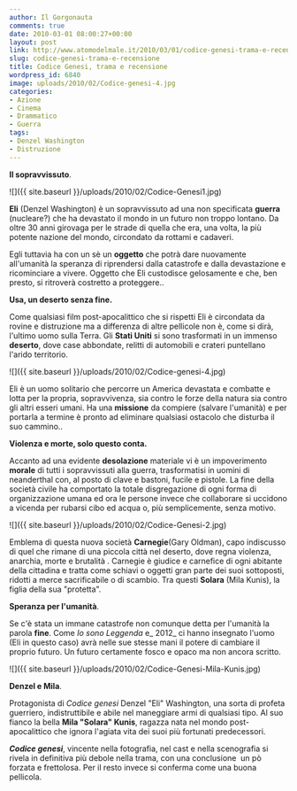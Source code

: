 ```yaml
---
author: Il Gorgonauta
comments: true
date: 2010-03-01 08:00:27+00:00
layout: post
link: http://www.atomodelmale.it/2010/03/01/codice-genesi-trama-e-recensione/
slug: codice-genesi-trama-e-recensione
title: Codice Genesi, trama e recensione
wordpress_id: 6840
image: uploads/2010/02/Codice-genesi-4.jpg
categories:
- Azione
- Cinema
- Drammatico
- Guerra
tags:
- Denzel Washington
- Distruzione
---
```


**Il sopravvissuto**.

![]({{ site.baseurl }}/uploads/2010/02/Codice-Genesi1.jpg)

**Eli** (Denzel Washington) è un sopravvissuto ad una non specificata **guerra** (nucleare?) che ha devastato il mondo in un futuro non troppo lontano. Da oltre 30 anni girovaga per le strade di quella che era, una volta, la più potente nazione del mondo, circondato da rottami e cadaveri.

Egli tuttavia ha con un sè un **oggetto** che potrà dare nuovamente all'umanità la speranza di riprendersi dalla catastrofe e dalla devastazione e ricominciare a vivere. Oggetto che Eli custodisce gelosamente e che, ben presto, si ritroverà costretto a proteggere..

**Usa, un deserto senza fine.**

Come qualsiasi film post-apocalittico che si rispetti Eli è circondata da rovine e distruzione ma a differenza di altre pellicole non è, come si dirà,  l'ultimo uomo sulla Terra. Gli **Stati Uniti** si sono trasformati in un immenso **deserto**, dove case abbondate, relitti di automobili e crateri puntellano l'arido territorio.

![]({{ site.baseurl }}/uploads/2010/02/Codice-genesi-4.jpg)

Eli è un uomo solitario che percorre un America devastata e combatte e lotta per la propria, sopravvivenza, sia contro le forze della natura sia contro gli altri esseri umani. Ha una **missione** da compiere (salvare l'umanità) e per portarla a termine è pronto ad eliminare qualsiasi ostacolo che disturba il suo cammino..

**Violenza e morte, solo questo conta.**

Accanto ad una evidente **desolazione** materiale vi è un impoverimento **morale** di tutti i sopravvissuti alla guerra, trasformatisi in uomini di neanderthal con, al posto di clave e bastoni, fucile e pistole. La fine della società civile ha comportato la totale disgregazione di ogni forma di organizzazione umana ed ora le persone invece che collaborare si uccidono a vicenda per rubarsi cibo ed acqua o, più semplicemente, senza motivo.

![]({{ site.baseurl }}/uploads/2010/02/Codice-Genesi-2.jpg)

Emblema di questa nuova società **Carnegie**(Gary Oldman), capo indiscusso di quel che rimane di una piccola città nel deserto, dove regna violenza, anarchia, morte e brutalità . Carnegie è giudice e carnefice di ogni abitante della cittadina e tratta come schiavi o oggetti gran parte dei suoi sottoposti, ridotti a merce sacrificabile o di scambio. Tra questi **Solara** (Mila Kunis), la figlia della sua "protetta".

**Speranza per l'umanità**.

Se c'è stata un immane catastrofe non comunque detta per l'umanità la parola **fine**. Come _Io sono Leggenda_ e_ 2012_ ci hanno insegnato l'uomo (Eli in questo caso) avrà nelle sue stesse mani il potere di cambiare il proprio futuro. Un futuro certamente fosco e opaco ma non ancora scritto.

![]({{ site.baseurl }}/uploads/2010/02/Codice-Genesi-Mila-Kunis.jpg)

**Denzel e Mila**.

Protagonista di _Codice genesi_ Denzel "Eli" Washington, una sorta di profeta guerriero, indistruttibile e abile nel maneggiare armi di qualsiasi tipo. Al suo fianco la bella **Mila "Solara" Kunis**, ragazza nata nel mondo post-apocalittico che ignora l'agiata vita dei suoi più fortunati predecessori.

**_Codice genesi_**, vincente nella fotografia, nel cast e nella scenografia si rivela in definitiva più debole nella trama, con una conclusione  un pò forzata e frettolosa. Per il resto invece si conferma come una buona pellicola.
